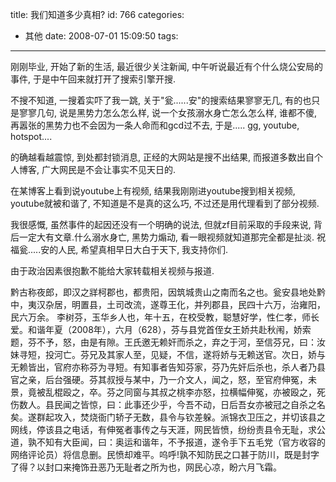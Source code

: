 title: 我们知道多少真相?
id: 766
categories:
  - 其他
date: 2008-07-01 15:09:50
tags:
---

刚刚毕业, 开始了新的生活, 最近很少关注新闻, 中午听说最近有个什么烧公安局的事件, 于是中午回来就打开了搜索引擎开搜.

不搜不知道, 一搜着实吓了我一跳, 关于"瓮......安"的搜索结果寥寥无几, 有的也只是寥寥几句, 说是黑势力怎么怎么样, 说一个女孩溺水身亡怎么怎么样, 谁都不傻, 再嚣张的黑势力也不会因为一条人命而和gcd过不去, 于是..... gg, youtube, hotspot....

的确越看越震惊, 到处都封锁消息, 正经的大网站是搜不出结果, 而报道多数出自个人博客, 广大网民是不会让事实不见天日的.

在某博客上看到说youtube上有视频, 结果我刚刚进youtube搜到相关视频, youtube就被和谐了, 不知道是不是真的这么巧, 不过还是用代理看到了部分视频.

我很感慨, 虽然事件的起因还没有一个明确的说法, 但就zf目前采取的手段来说, 背后一定大有文章.什么溺水身亡, 黑势力煽动, 看一眼视频就知道那完全都是扯淡. 祝福瓮.....安的人民, 希望真相早日大白于天下, 我支持你们.

由于政治因素很抱歉不能给大家转载相关视频与报道.

黔古称夜郎，即汉之牂柯郡也，都贵阳，因筑城贵山之南而名之也。瓮安县地处黔中，夷汉杂居，明置县，土司改流，遂尊王化，并列郡县，民四十六万，治雍阳，民六万余。
李树芬，玉华乡人也，年十五，在校受教，聪慧好学，性仁孝，师长爱。和谐年夏（2008年），六月（628），芬与县党首侄女王娇共赴秋闱，娇索 题，芬不予，怒，由是有隙。王氏邀无赖奸而杀之，弃之于河，至信芬兄，曰：汝妹寻短，投河亡。芬兄及其家人至，见疑，不信，遂将娇与无赖送官。次日，娇与 无赖皆出，官府亦称芬为寻短。有知事者告知芬家，芬乃先奸后杀也，杀人者乃县官之亲，后台强硬。芬其叔授与某中，乃一介文人，闻之，怒，至官府伸冤，未 景，竟被乱棍殴之，卒。芬之同窗与其叔之桃李亦怒，拉横幅伸冤，亦被殴之，死伤数人。县民闻之皆惊，曰：此事还少乎，今吾不动，日后吾女亦被冠之自杀之名 矣。遂群起攻入，焚烧衙门轿子无数，县令与钦差躲。派锦衣卫压之，并切该县之网线，停该县之电话，有伸冤者事传之与天涯，网民皆愤，纷纷责县令无耻，求公 道，孰不知有大臣闻，曰：奥运和谐年，不予报道，遂令手下五毛党（官方收容的网络评论员）将信息删。民愤却难平。呜呼!孰不知防民之口甚于防川，既是封字 了得？以封口来掩饰丑恶乃无耻者之所为也，网民心凉，盼六月飞霜。